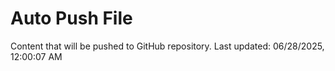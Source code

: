 # Auto Push File

Content that will be pushed to GitHub repository.
Last updated: 06/28/2025, 12:00:07 AM